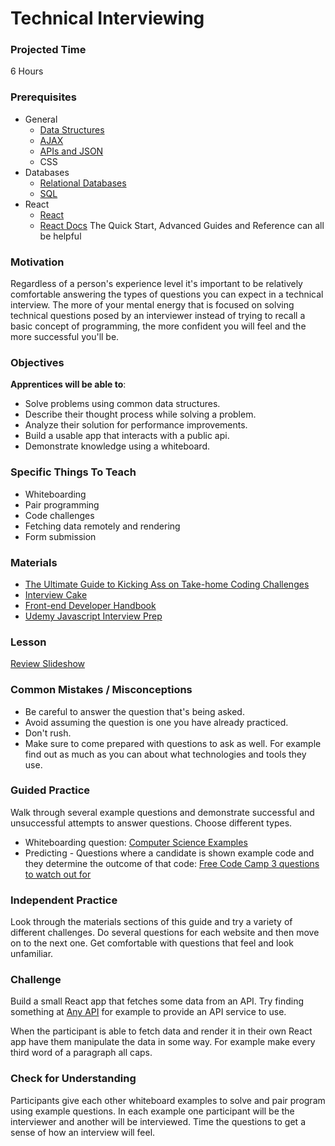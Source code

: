 # Technical Interviewing

### Projected Time
6 Hours

### Prerequisites
- General
  - [Data Structures](https://github.com/Techtonica/curriculum/blob/master/data-structures/queue.md)
  - [AJAX](https://github.com/Techtonica/curriculum/tree/master/ajax)
  - [APIs and JSON](https://github.com/Techtonica/curriculum/blob/master/api-application-programming-interface/apis-and-json.md)
  - CSS
- Databases
  - [Relational Databases](https://github.com/Techtonica/curriculum/blob/master/relational-databases/relational-databases.md)
  - [SQL](https://github.com/Techtonica/curriculum/blob/master/SQL/sql.md)
- React
  - [React](https://github.com/Techtonica/curriculum/blob/master/react-js/react.md)
  - [React Docs](https://reactjs.org/docs/hello-world.html)
  The Quick Start, Advanced Guides and Reference can all be helpful

### Motivation
Regardless of a person's experience level it's important to be
relatively comfortable answering the types of questions you can expect
in a technical interview. The more of your mental energy that is focused
on solving technical questions posed by an interviewer instead of
trying to recall a basic concept of programming, the more confident you
will feel and the more successful you'll be.

### Objectives
**Apprentices will be able to**:
- Solve problems using common data structures.
- Describe their thought process while solving a problem.
- Analyze their solution for performance improvements.
- Build a usable app that interacts with a public api.
- Demonstrate knowledge using a whiteboard.

### Specific Things To Teach
- Whiteboarding
- Pair programming
- Code challenges
- Fetching data remotely and rendering
- Form submission

### Materials
- [The Ultimate Guide to Kicking Ass on Take-home Coding Challenges](https://goo.gl/npTq22)
- [Interview Cake](https://www.interviewcake.com/)
- [Front-end Developer Handbook](https://www.frontendhandbook.com/practice/interview-q.html)
- [Udemy Javascript Interview Prep](https://www.udemy.com/javascript-interview-prep/)

### Lesson
[Review Slideshow](https://goo.gl/up9L39)

### Common Mistakes / Misconceptions
- Be careful to answer the question that's being asked.
- Avoid assuming the question is one you have already practiced.
- Don't rush.
- Make sure to come prepared with questions to ask as well. For example
find out as much as you can about what technologies and tools they use.

### Guided Practice
Walk through several example questions and demonstrate successful and
unsuccessful attempts to answer questions. Choose different types.
- Whiteboarding question:
[Computer Science Examples](https://goo.gl/mKevgV)
- Predicting - Questions where a candidate is shown
example code and they determine the outcome of that code:
[Free Code Camp 3 questions to watch out for](https://goo.gl/tSd79T)

### Independent Practice
Look through the materials sections of this guide and try a variety of
different challenges. Do several questions for each website and then
move on to the next one. Get comfortable with questions that feel and
look unfamiliar.

### Challenge
Build a small React app that fetches some data from an API. Try finding
something at [Any API](https://any-api.com/?tag=open%20data) for example
to provide an API service to use.

When the participant is able to fetch data and render it in their own React
app have them manipulate the data in some way. For example make every
third word of a paragraph all caps.

### Check for Understanding

Participants give each other whiteboard examples to solve and pair program using example questions. In each
example one participant will be the interviewer and another will be interviewed. Time the questions to get a sense of how an interview will feel.

